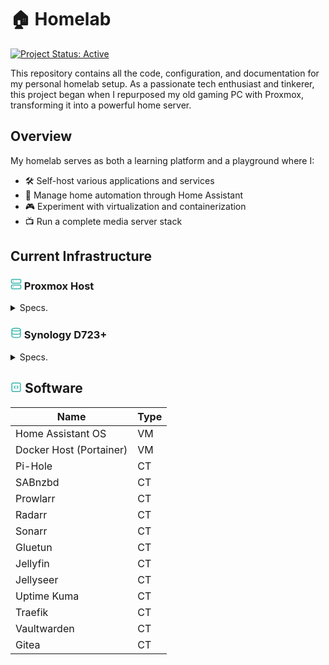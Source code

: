 # 🏠 Homelab

[![Project Status: Active](https://img.shields.io/badge/Project%20Status-Active-green.svg)](https://github.com/yourusername/homelab)

This repository contains all the code, configuration, and documentation for my personal homelab setup. As a passionate tech enthusiast and tinkerer, this project began when I repurposed my old gaming PC with Proxmox, transforming it into a powerful home server.

## Overview

My homelab serves as both a learning platform and a playground where I:

- 🛠️ Self-host various applications and services
- 🏡 Manage home automation through Home Assistant
- 🎮 Experiment with virtualization and containerization
- 📺 Run a complete media server stack

## Current Infrastructure

### <svg xmlns="http://www.w3.org/2000/svg" width="18" height="18" viewBox="0 0 24 24" fill="none" stroke="#36B4AC" stroke-width="2" stroke-linecap="round" stroke-linejoin="round" class="lucide lucide-server"><rect width="20" height="8" x="2" y="2" rx="2" ry="2"/><rect width="20" height="8" x="2" y="14" rx="2" ry="2"/><line x1="6" x2="6.01" y1="6" y2="6"/><line x1="6" x2="6.01" y1="18" y2="18"/></svg> Proxmox Host

<details>
  <summary>Specs.</summary>

| Component | Specification                       |
| --------- | ----------------------------------- |
| CPU       | Intel i9-9900K                      |
| Memory    | 64GB RAM                            |
| Storage   | 2× 1TB NVMe SSDs<br>1× 2TB SATA SSD |

</details>

### <svg xmlns="http://www.w3.org/2000/svg" width="18" height="18" viewBox="0 0 24 24" fill="none" stroke="#36B4AC" stroke-width="2" stroke-linecap="round" stroke-linejoin="round" class="lucide lucide-database"><ellipse cx="12" cy="5" rx="9" ry="3"/><path d="M3 5V19A9 3 0 0 0 21 19V5"/><path d="M3 12A9 3 0 0 0 21 12"/></svg> Synology D723+

<details>
  <summary>Specs.</summary>

| Component | Specification   |
| --------- | --------------- |
| CPU       | AMD Ryzen R1600 |
| Memory    | 32GB RAM        |
| Storage   | 2x 8TB SHA-1    |

</details>

## <svg xmlns="http://www.w3.org/2000/svg" width="18" height="18" viewBox="0 0 24 24" fill="none" stroke="#36B4AC" stroke-width="2" stroke-linecap="round" stroke-linejoin="round" class="lucide lucide-square-code"><path d="M10 9.5 8 12l2 2.5"/><path d="m14 9.5 2 2.5-2 2.5"/><rect width="18" height="18" x="3" y="3" rx="2"/></svg> Software

| Name                    | Type |
| ----------------------- | ---- |
| Home Assistant OS       | VM   |
| Docker Host (Portainer) | VM   |
| Pi-Hole                 | CT   |
| SABnzbd                 | CT   |
| Prowlarr                | CT   |
| Radarr                  | CT   |
| Sonarr                  | CT   |
| Gluetun                 | CT   |
| Jellyfin                | CT   |
| Jellyseer               | CT   |
| Uptime Kuma             | CT   |
| Traefik                 | CT   |
| Vaultwarden             | CT   |
| Gitea                   | CT   |
